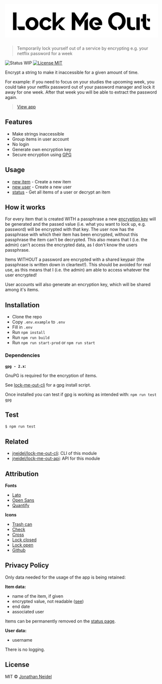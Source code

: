 <h1 align="center">
    <img src="img/logo.png" alt="Lock Me Out">
</h1>

> Temporarily lock yourself out of a service by encrypting e.g. your netflix password for a week

![Status WIP](https://img.shields.io/badge/status-work%20in%20progress-orange.svg?style=flat-square)
[![License MIT](https://img.shields.io/badge/license-MIT-green.svg?style=flat-square)](https://github.com/jneidel/lock-me-out/blob/master/license)
<!--[![Github Release](https://img.shields.io/github/release/jneidel/lock-me-out/all.svg?style=flat-square)](https://github.com/jneidel/lock-me-out/releases)-->

Encrypt a string to make it inaccessible for a given amount of time.

For example: if you need to focus on your studies the upcoming week, you could take your netflix password out of your password manager and lock it away for one week. After that week you will be able to extract the password again.

> [View app](https://lmo.jneidel.com)

## Features

- Make strings inaccessible
- Group items in user account
- No login
- Generate own encryption key
- Secure encryption using [GPG](https://gnupg.org/)

## Usage

- [new item](https://lmo.jneidel.com/new) - Create a new item
- [new user](https://lmo.jneidel.com/new-user) - Create a new user
- [status](https://lmo.jneidel.com/status) - Get all items of a user or decrypt an item

## How it works

For every item that is created WITH a passphrase a new [encryption key](https://en.wikipedia.org/wiki/Public-key_cryptography) will be generated and the passed value (i.e. what you want to lock up, e.g. password) will be encrypted with that key.
The user now has the passphrase with which their item has been encrypted, without this passphrase the item can't be decrypted. This also means that I (i.e. the admin) can't access the encrypted data, as I don't know the users passphrase.

Items WITHOUT a password are encrypted with a shared keypair (the passphrase is written down in cleartext!). This should be avoided for real use, as this means that I (i.e. the admin) am able to access whatever the user encrypted!

User accounts will also generate an encryption key, which will be shared among it's items.

## Installation

- Clone the repo
- Copy `.env.example` to `.env`
- Fill in `.env`
- Run `npm install`
- Run `npm run build`
- Run `npm run start-prod` or `npm run start`

### Dependencies

**`gpg - 2.x`:**

GnuPG is required for the encryption of items.

See [lock-me-out-cli](https://github.com/jneidel/lock-me-out-cli/blob/master/bin/install-gpg.sh) for a gpg install script.

Once installed you can test if gpg is working as intended with: `npm run test gpg`

## Test

```
$ npm run test
```

## Related

- [jneidel/lock-me-out-cli](https://github.com/jneidel/lock-me-out-cli): CLI of this module
- [jneidel/lock-me-out-api](https://github.com/jneidel/lock-me-out-api): API for this module

## Attribution

**Fonts**

- [Lato](https://fonts.google.com/specimen/Lato)
- [Open Sans](https://fonts.google.com/specimen/Open+Sans)
- [Quantify](https://www.dafont.com/quantify.font)

**Icons**

- [Trash can](https://www.flaticon.com/free-icon/backspace-arrow_61167)
- [Check](https://www.flaticon.com/free-icon/checked_128384)
- [Cross](https://www.flaticon.com/free-icon/cancel_128397)
- [Lock closed](https://www.flaticon.com/free-icon/padlock_159435)
- [Lock open](https://www.flaticon.com/free-icon/padlock_159457)
- [Github](https://www.flaticon.com/free-icon/github-logo_25231)

## Privacy Policy

Only data needed for the usage of the app is being retained:

**Item data:**
- name of the item, if given
- encrypted value, not readable ([see](https://github.com/jneidel/lock-me-out#how-it-works))
- end date
- associated user

Items can be permanently removed on the [status page](https://lmo.jneidel.com/status).

**User data:**

- username

There is no logging.

## License

MIT © [Jonathan Neidel](https://jneidel.com)
